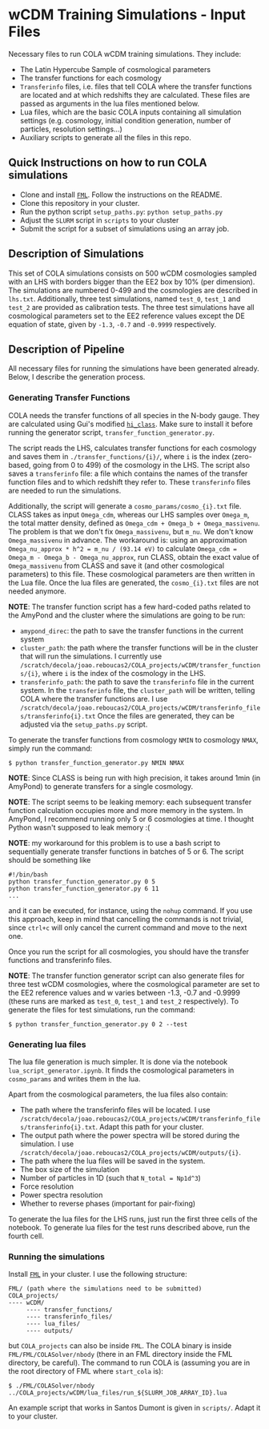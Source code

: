 # wCDM Training Simulations - Input Files
Necessary files to run COLA wCDM training simulations. They include:
- The Latin Hypercube Sample of cosmological parameters
- The transfer functions for each cosmology
- `Transferinfo` files, i.e. files that tell COLA where the transfer functions are located and at which redshifts they are calculated. These files are passed as arguments in the lua files mentioned below.
- Lua files, which are the basic COLA inputs containing all simulation settings (e.g. cosmology, initial condition generation, number of particles, resolution settings...)
- Auxiliary scripts to generate all the files in this repo.

## Quick Instructions on how to run COLA simulations
- Clone and install [`FML`](https://github.com/SBU-Jonathan/FML_AUGUST_2020). Follow the instructions on the README.
- Clone this repository in your cluster.
- Run the python script `setup_paths.py`: `python setup_paths.py`
- Adjust the `SLURM` script in `scripts` to your cluster
- Submit the script for a subset of simulations using an array job.


## Description of Simulations
This set of COLA simulations consists on 500 wCDM cosmologies sampled with an LHS with borders bigger than the EE2 box by 10% (per dimension). The simulations are numbered 0-499 and the cosmologies are described in `lhs.txt`. Additionally, three test simulations, named `test_0`, `test_1` and `test_2` are provided as calibration tests. The three test simulations have all cosmological parameters set to the EE2 reference values except the DE equation of state, given by `-1.3`, `-0.7` and `-0.9999` respectively.

## Description of Pipeline
All necessary files for running the simulations have been generated already. Below, I describe the generation process.
### Generating Transfer Functions
COLA needs the transfer functions of all species in the N-body gauge. They are calculated using Gui's modified [`hi_class`](https://github.com/SBU-Jonathan/hi_class_Nbody). Make 
sure to install it before running the generator script, `transfer_function_generator.py`.

The script reads the LHS, calculates transfer functions for each cosmology and saves them in `./transfer_functions/{i}/`, where `i` is the index (zero-based, going from 0 to 499) 
of the cosmology in the LHS. The script also saves a `transferinfo` file: a file which contains the names of the transfer function files and to which redshift they refer to. These 
`transferinfo` files are needed to run the simulations.

Additionally, the script will generate a `cosmo_params/cosmo_{i}.txt` file. CLASS takes as input `Omega_cdm`, whereas our LHS samples over `Omega_m`, the total matter density, 
defined as `Omega_cdm + Omega_b + Omega_massivenu`. The problem is that we don't fix `Omega_massivenu`, but `m_nu`. We don't know `Omega_massivenu` in advance. The workaround is: 
using an approximation `Omega_nu_approx * h^2 = m_nu / (93.14 eV)` to calculate `Omega_cdm = Omega_m - Omega_b - Omega_nu_approx`, run CLASS, obtain the exact value of 
`Omega_massivenu` from CLASS and save it (and other cosmological parameters) to this file. These cosmological parameters are then written in the Lua file. Once the lua files are generated, the `cosmo_{i}.txt` files are not needed anymore.

**NOTE**: The transfer function script has a few hard-coded paths related to the AmyPond and the cluster where the simulations are going to be run:
- `amypond_direc`: the path to save the transfer functions in the current system
- `cluster_path`: the path where the transfer functions will be in the cluster that will run the simulations. I currently use `/scratch/decola/joao.reboucas2/COLA_projects/wCDM/transfer_functions/{i}`, where `i` is the index of the cosmology in the LHS.
- `transferinfo_path`: the path to save the `transferinfo` file in the current system. In the `transferinfo` file, the `cluster_path` will be written, telling COLA where the transfer functions are. I use `/scratch/decola/joao.reboucas2/COLA_projects/wCDM/transferinfo_files/transferinfo{i}.txt`
Once the files are generated, they can be adjusted via the `setup_paths.py` script.

To generate the transfer functions from cosmology `NMIN` to cosmology `NMAX`, simply 
run the command:

```
$ python transfer_function_generator.py NMIN NMAX
```

**NOTE**: Since CLASS is being run with high precision, it takes around 1min (in AmyPond) to generate transfers for a single cosmology.

**NOTE**: The script seems to be leaking memory: each subsequent transfer function calculation occupies more and more memory in the system. In AmyPond, I recommend running only 5 
or 6 cosmologies at time. I thought Python wasn't supposed to leak memory :(

**NOTE**: my workaround for this problem is to use a bash script to sequentially generate transfer functions in batches of 5 or 6. The script should be something like
```
#!/bin/bash
python transfer_function_generator.py 0 5
python transfer_function_generator.py 6 11
...
```
and it can be executed, for instance, using the `nohup` command. If you use this approach, keep in mind that cancelling the commands is not trivial, since `ctrl+c` will only cancel the current command 
and move to the next one.

Once you run the script for all cosmologies, you should have the transfer functions and transferinfo files.

**NOTE**: The transfer function generator script can also generate files for three test wCDM cosmologies, where the cosmological parameter are set to the EE2 reference values and w varies between -1.3, 
-0.7 and -0.9999 (these runs are marked as `test_0`, `test_1` and `test_2` respectively). To generate the files for test simulations, run the command:
```
$ python transfer_function_generator.py 0 2 --test
```

### Generating lua files
The lua file generation is much simpler. It is done via the notebook `lua_script_generator.ipynb`. It finds the cosmological parameters in `cosmo_params` and writes them in the lua.

Apart from the cosmological parameters, the lua files also contain:
- The path where the transferinfo files will be located. I use `/scratch/decola/joao.reboucas2/COLA_projects/wCDM/transferinfo_files/transferinfo{i}.txt`. Adapt this path for your cluster.
- The output path where the power spectra will be stored during the simulation. I use `/scratch/decola/joao.reboucas2/COLA_projects/wCDM/outputs/{i}`.
- The path where the lua files will be saved in the system.
- The box size of the simulation
- Number of particles in 1D (such that `N_total = Np1d^3`)
- Force resolution
- Power spectra resolution
- Whether to reverse phases (important for pair-fixing)

To generate the lua files for the LHS runs, just run the first three cells of the notebook. To generate lua files for the test runs described above, run the fourth cell.

### Running the simulations
Install [`FML`](https://github.com/SBU-Jonathan/FML_AUGUST_2020) in your cluster. I use the following structure:
```
FML/ (path where the simulations need to be submitted)
COLA_projects/
---- wCDM/
     ---- transfer_functions/
     ---- transferinfo_files/
     ---- lua_files/
     ---- outputs/
```
but `COLA_projects` can also be inside `FML`. The COLA binary is inside `FML/FML/COLASolver/nbody` (there in an FML directory inside the FML directory, be careful). The command to run COLA is (assuming you are in the root directory of FML where `start_cola` is):
```
$ ./FML/COLASolver/nbody ../COLA_projects/wCDM/lua_files/run_${SLURM_JOB_ARRAY_ID}.lua
```

An example script that works in Santos Dumont is given in `scripts/`. Adapt it to your cluster.
